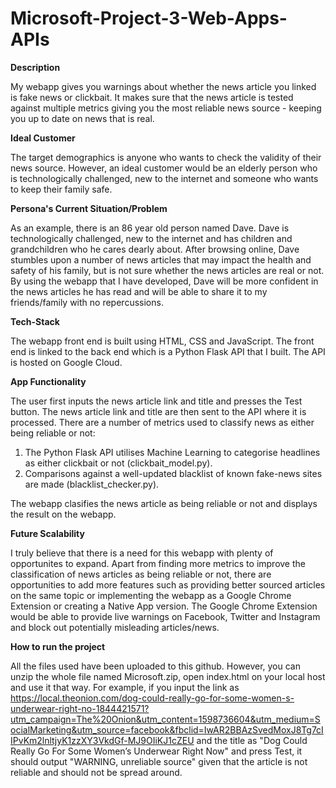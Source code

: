 # Microsoft-Project-3-Web-Apps-APIs

<b>Description</b> 

My webapp gives you warnings about whether the news article you linked is fake news or clickbait. It makes sure that the news article is tested against multiple metrics giving you the most reliable news source - keeping you up to date on news that is real.

<b>Ideal Customer</b> 

The target demographics is anyone who wants to check the validity of their news source. However, an ideal customer would be an elderly person who is technologically challenged, new to the internet and someone who wants to keep their family safe. 

<b>Persona's Current Situation/Problem</b> 

As an example, there is an 86 year old person named Dave. Dave is technologically challenged, new to the internet and has children and grandchildren who he cares dearly about. After browsing online, Dave stumbles upon a number of news articles that may impact the health and safety of his family, but is not sure whether the news articles are real or not. By using the webapp that I have developed, Dave will be more confident in the news articles he has read and will be able to share it to my friends/family with no repercussions.

<b>Tech-Stack</b> 

The webapp front end is built using HTML, CSS and JavaScript. The front end is linked to the back end which is a Python Flask API that I built. The API is hosted on Google Cloud.

<b>App Functionality</b> 

The user first inputs the news article link and title and presses the Test button. The news article link and title are then sent to the API where it is processed. There are a number of metrics used to classify news as either being reliable or not:

1. The Python Flask API utilises Machine Learning to categorise headlines as either clickbait or not (clickbait_model.py).
2. Comparisons against a well-updated blacklist of known fake-news sites are made (blacklist_checker.py).

The webapp clasifies the news article as being reliable or not and displays the result on the webapp.

<b>Future Scalability</b> 

I truly believe that there is a need for this webapp with plenty of opportunites to expand. Apart from finding more metrics to improve the classification of news articles as being reliable or not, there are opportunities to add more features such as providing better sourced articles on the same topic or implementing the webapp as a Google Chrome Extension or creating a Native App version. The Google Chrome Extension would be able to provide live warnings on Facebook, Twitter and Instagram and block out potentially misleading articles/news.

<b>How to run the project</b>

All the files used have been uploaded to this github. However, you can unzip the whole file named Microsoft.zip, open index.html on your local host and use it that way. For example, if you input the link as https://local.theonion.com/dog-could-really-go-for-some-women-s-underwear-right-no-1844421571?utm_campaign=The%20Onion&utm_content=1598736604&utm_medium=SocialMarketing&utm_source=facebook&fbclid=IwAR2BBAzSvedMoxJ8Tg7cIIPvKm2lnltjyK1zzXY3VkdGf-MJ9OIiKJ1cZEU and the title as "Dog Could Really Go For Some Women’s Underwear Right Now" and press Test, it should output "WARNING, unreliable source" given that the article is not reliable and should not be spread around.

